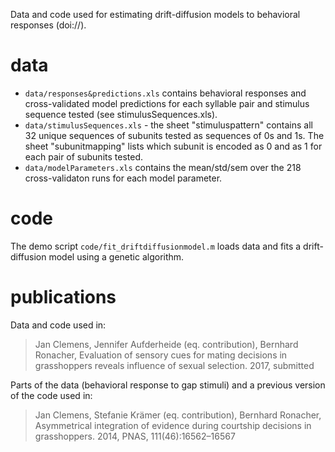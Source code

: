 Data and code used for estimating drift-diffusion models to behavioral responses (doi://).

# data
- `data/responses&predictions.xls` contains behavioral responses and cross-validated model predictions for each syllable pair and stimulus sequence tested (see stimulusSequences.xls).
- `data/stimulusSequences.xls` - the sheet "stimuluspattern" contains all 32 unique sequences of subunits tested as sequences of 0s and 1s. The sheet "subunitmapping" lists which subunit is encoded as 0 and as 1 for each pair of subunits tested.
- `data/modelParameters.xls` contains the mean/std/sem over the 218 cross-validaton runs for each model parameter.

# code
The demo script `code/fit_driftdiffusionmodel.m` loads data and fits a drift-diffusion model using a genetic algorithm.

# publications
Data and code used in:
>Jan Clemens, Jennifer Aufderheide (eq. contribution), Bernhard Ronacher, Evaluation of sensory cues for mating decisions in grasshoppers reveals influence of sexual selection. 2017, submitted

Parts of the data (behavioral response to gap stimuli) and a previous version of the code used in:
> Jan Clemens, Stefanie Krämer (eq. contribution), Bernhard Ronacher, Asymmetrical integration of evidence during courtship decisions in grasshoppers. 2014, PNAS, 111(46):16562–16567

